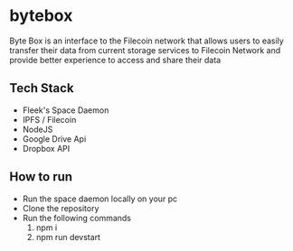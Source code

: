 # bytebox
Byte Box is an interface to the Filecoin network that allows users to easily transfer their data from current storage services to Filecoin Network and provide better experience to access and share their data

## Tech Stack
- Fleek's Space Daemon
- IPFS / Filecoin
- NodeJS
- Google Drive Api
- Dropbox API

## How to run
- Run the space daemon locally on your pc
- Clone the repository
- Run the following commands 
  1. npm i
  2. npm run devstart
